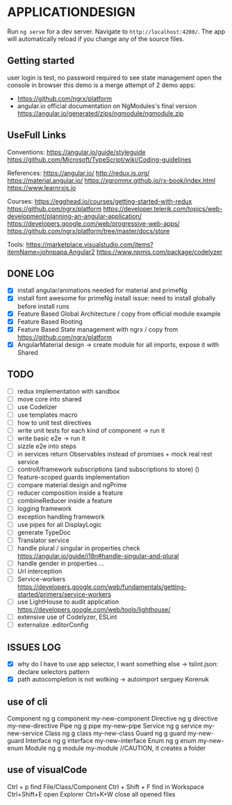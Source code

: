 # APPLICATIONDESIGN

Run `ng serve` for a dev server. Navigate to `http://localhost:4200/`. The app will automatically reload if you change any of the source files.

## Getting started
user login is test, no password required
to see state management open the console in browser
this demo is a merge attempt of 2 demo apps:
- https://github.com/ngrx/platform
- angular.io official documentation on NgModules's final version
https://angular.io/generated/zips/ngmodule/ngmodule.zip


## UseFull Links
Conventions:
https://angular.io/guide/styleguide
https://github.com/Microsoft/TypeScript/wiki/Coding-guidelines

References:
https://angular.io/
http://redux.js.org/
https://material.angular.io/
https://xgrommx.github.io/rx-book/index.html
https://www.learnrxjs.io

Courses:
https://egghead.io/courses/getting-started-with-redux
https://github.com/ngrx/platform
https://developer.telerik.com/topics/web-development/planning-an-angular-application/
https://developers.google.com/web/progressive-web-apps/
https://github.com/ngrx/platform/tree/master/docs/store

Tools:
https://marketplace.visualstudio.com/items?itemName=johnpapa.Angular2
https://www.npmjs.com/package/codelyzer

## DONE LOG

- [x] install angular/animations needed for material and primeNg
- [x] install font awesome for primeNg install issue: need to install globally before install runs
- [x] Feature Based Global Architecture / copy from official module example
- [x] Feature Based Rooting
- [x] Feature Based State management with ngrx / copy from https://github.com/ngrx/platform
- [x] AngularMaterial design -> create module for all imports, expose it with Shared

## TODO

- [ ] redux implementation with sandbox
- [ ] move core into shared
- [ ] use Codelizer
- [ ] use templates macro
- [ ] how to unit test directives
- [ ] write unit tests for each kind of component -> run it
- [ ] write basic e2e -> run it
- [ ] sizzle e2e into steps
- [ ] in services return Observables instead of promises + mock real rest service
- [ ] controll/framework subscriptions (and subscriptions to store) ()
- [ ] feature-scoped guards implementation
- [ ] compare material design and ngPrime
- [ ] reducer composition inside a feature
- [ ] combineReducer inside a feature
- [ ] logging framework
- [ ] exception handling framework
- [ ] use pipes for all DisplayLogic
- [ ] generate TypeDoc
- [ ] Translator service
- [ ] handle plural / singular in properties check https://angular.io/guide/i18n#handle-singular-and-plural
- [ ] handle gender in properties ...
- [ ] Url interception
- [ ] Service-workers https://developers.google.com/web/fundamentals/getting-started/primers/service-workers
- [ ] use LightHouse to audit application https://developers.google.com/web/tools/lighthouse/
- [ ] extensive use of Codelyzer, ESLint
- [ ] externalize .editorConfig
## ISSUES LOG

- [x] why do I have to use app selector, I want something else -> tslint.json: declare selectors pattern
- [x] path autocompletion is not wotking -> autoimport serguey Korenuk

## use of cli

Component	ng g component my-new-component
Directive	ng g directive my-new-directive
Pipe	    ng g pipe my-new-pipe
Service	    ng g service my-new-service
Class	    ng g class my-new-class
Guard	    ng g guard my-new-guard
Interface	ng g interface my-new-interface
Enum	    ng g enum my-new-enum
Module	    ng g module my-module //CAUTION, it creates a folder

## use of visualCode

Ctrl + p                find File/Class/Component
Ctrl + Shift + F        find in Workspace
Ctrl+Shift+E            open Explorer
Ctrl+K+W                close all opened files
